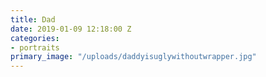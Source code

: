 ```yaml
---
title: Dad
date: 2019-01-09 12:18:00 Z
categories:
- portraits
primary_image: "/uploads/daddyisuglywithoutwrapper.jpg"
---
```


